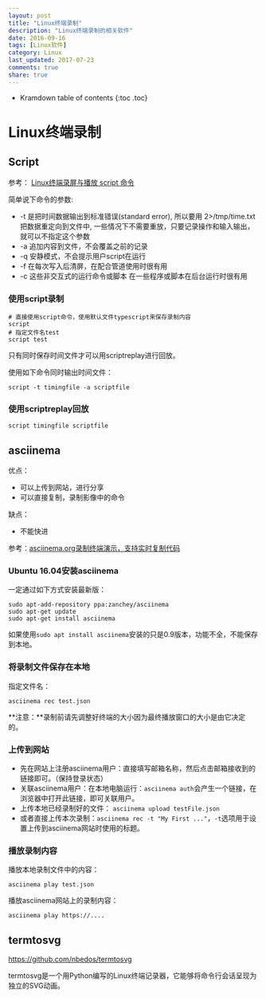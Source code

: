 ```yaml
---
layout: post
title: "Linux终端录制"
description: "Linux终端录制的相关软件"
date: 2016-09-16
tags: [Linux软件]
category: Linux
last_updated: 2017-07-23
comments: true
share: true
---
```



* Kramdown table of contents
{:toc .toc}


# Linux终端录制

## Script
参考： [Linux终端录屏与播放 script 命令](http://zhang789.blog.51cto.com/11045979/1840257)  

简单说下命令的参数:  

- -t 是把时间数据输出到标准错误(standard error), 所以要用 2>/tmp/time.txt 把数据重定向到文件中, 一些情况下不需要重放，只要记录操作和输入输出，就可以不指定这个参数 
- -a 追加内容到文件，不会覆盖之前的记录 
- -q 安静模式，不会提示用户script在运行 
- -f 在每次写入后清屏，在配合管道使用时很有用 
- -c 这些非交互式的运行命令或脚本 在一些程序或脚本在后台运行时很有用



### 使用script录制
```
# 直接使用script命令，使用默认文件typescript来保存录制内容
script
# 指定文件名test
script test
```

只有同时保存时间文件才可以用scriptreplay进行回放。

使用如下命令同时输出时间文件：  

```
script -t timingfile -a scriptfile
```


### 使用scriptreplay回放
```
script timingfile scriptfile
```



## asciinema
优点：  

- 可以上传到网站，进行分享
- 可以直接复制，录制影像中的命令

缺点：  

- 不能快进


参考：[asciinema.org录制终端演示，支持实时复制代码](http://51.ruyo.net/p/3705.html)  



### Ubuntu 16.04安装asciinema
一定通过如下方式安装最新版：  

```
sudo apt-add-repository ppa:zanchey/asciinema
sudo apt-get update
sudo apt-get install asciinema
```

如果使用`sudo apt install asciinema`安装的只是0.9版本，功能不全，不能保存到本地。

### 将录制文件保存在本地
指定文件名：  
```
asciinema rec test.json
```

**注意：**录制前请先调整好终端的大小因为最终播放窗口的大小是由它决定的。

### 上传到网站

- 先在网站上注册asciinema用户：直接填写邮箱名称，然后点击邮箱接收到的链接即可。（保持登录状态）
- 关联asciinema用户：在本地电脑运行：`asciinema auth`会产生一个链接，在浏览器中打开此链接，即可关联用户。
- 上传本地已经录制好的文件： `asciinema upload testFile.json`
- 或者直接上传本次录制：`asciinema rec -t "My First ..."`，`-t`选项用于设置上传到asciinema网站时使用的标题。


### 播放录制内容

播放本地录制文件中的内容：  
```
asciinema play test.json
```

播放asciinema网站上的录制内容：  
```
asciinema play https://....
```





## termtosvg



https://github.com/nbedos/termtosvg 

termtosvg是一个用Python编写的Linux终端记录器，它能够将命令行会话呈现为独立的SVG动画。

